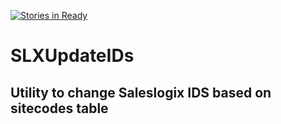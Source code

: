 [![Stories in Ready](https://badge.waffle.io/JasonBuss/SLXUpdateIDs.png?label=ready&title=Ready)](https://waffle.io/JasonBuss/SLXUpdateIDs)
# SLXUpdateIDs

## Utility to change Saleslogix IDS based on sitecodes table
